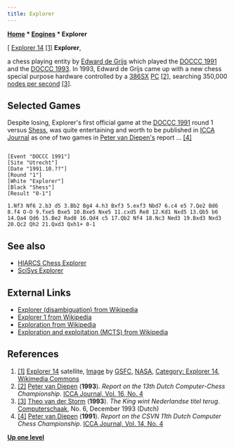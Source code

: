 ```yaml
---
title: Explorer
---
```

**[Home](Home "Home") * [Engines](Engines "Engines") * Explorer**

\[ [Explorer 14](https://en.wikipedia.org/wiki/Explorer_14) <a id="cite-note-1" href="#cite-ref-1">[1]</a>
**Explorer**,

a chess playing entity by [Edward de Grijs](Edward_de_Grijs "Edward de Grijs") which played the [DOCCC 1991](DOCCC_1991 "DOCCC 1991") and the [DOCCC 1993](DOCCC_1993 "DOCCC 1993").
In 1993, Edward de Grijs came up with a new chess special purpose hardware controlled by a [386SX](X86 "X86") [PC](IBM_PC "IBM PC")
<a id="cite-note-2" href="#cite-ref-2">[2]</a>,
searching 350,000 [nodes per second](Nodes_per_Second "Nodes per Second") <a id="cite-note-3" href="#cite-ref-3">[3]</a>.

## Selected Games

Despite losing, Explorer's first official game at the [DOCCC 1991](DOCCC_1991 "DOCCC 1991") round 1 versus [Shess](Shess "Shess"), was quite entertaining and worth to be published in [ICCA Journal](ICGA_Journal#14_4 "ICGA Journal") as one of two games in [Peter van Diepen's](Peter_van_Diepen "Peter van Diepen") report ...
<a id="cite-note-4" href="#cite-ref-4">[4]</a>

```

[Event "DOCCC 1991"]
[Site "Utrecht"]
[Date "1991.10.??"]
[Round "1"]
[White "Explorer"]
[Black "Shess"]
[Result "0-1"]

1.Nf3 Nf6 2.b3 d5 3.Bb2 Bg4 4.h3 Bxf3 5.exf3 Nbd7 6.c4 e5 7.Qe2 Bd6
8.f4 O-O 9.fxe5 Bxe5 10.Bxe5 Nxe5 11.cxd5 Re8 12.Kd1 Nxd5 13.Qb5 b6
14.Qa4 Qd6 15.Be2 Rad8 16.Qd4 c5 17.Qb2 Nf4 18.Nc3 Ned3 19.Bxd3 Nxd3
20.Qc2 Qh2 21.Qxd3 Qxh1+ 0-1

```

## See also

- [HIARCS Chess Explorer](HIARCS_Chess_Explorer "HIARCS Chess Explorer")
- [SciSys Explorer](SciSys_Explorer "SciSys Explorer")

## External Links

- [Explorer (disambiguation) from Wikipedia](<https://en.wikipedia.org/wiki/Explorer_(disambiguation)>)
- [Explorer 1 from Wikipedia](https://en.wikipedia.org/wiki/Explorer_1)
- [Exploration from Wikipedia](https://en.wikipedia.org/wiki/Exploration)
- [Exploration and exploitation (MCTS) from Wikipedia](https://en.wikipedia.org/wiki/Monte_Carlo_tree_search#Exploration_and_exploitation)

## References

1. <a id="cite-ref-1" href="#cite-note-1">[1]</a> [Explorer 14](https://en.wikipedia.org/wiki/Explorer_14) satellite, [Image](https://commons.wikimedia.org/wiki/File:Explorer_14.jpg) by [GSFC](https://en.wikipedia.org/wiki/Goddard_Space_Flight_Center), [NASA](https://en.wikipedia.org/wiki/NASA), [Category: Explorer 14](https://commons.wikimedia.org/wiki/Explorer_14), [Wikimedia Commons](https://en.wikipedia.org/wiki/Wikimedia_Commons)
1. <a id="cite-ref-2" href="#cite-note-2">[2]</a> [Peter van Diepen](Peter_van_Diepen "Peter van Diepen") (**1993**). *Report on the 13th Dutch Computer-Chess Championship*. [ICCA Journal, Vol. 16, No. 4](ICGA_Journal#16_4 "ICGA Journal")
1. <a id="cite-ref-3" href="#cite-note-3">[3]</a> [Theo van der Storm](Theo_van_der_Storm "Theo van der Storm") (**1993**). *The King wint Nederlandse titel terug*. [Computerschaak](Computerschaak "Computerschaak"), No. 6, December 1993 (Dutch)
1. <a id="cite-ref-4" href="#cite-note-4">[4]</a> [Peter van Diepen](Peter_van_Diepen "Peter van Diepen") (**1991**). *Report on the CSVN 11th Dutch Computer Chess Championship*. [ICCA Journal, Vol. 14, No. 4](ICGA_Journal#14_4 "ICGA Journal")

**[Up one level](Engines "Engines")**

